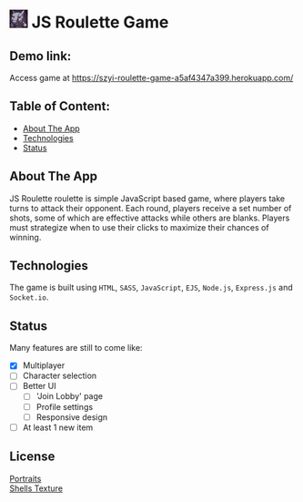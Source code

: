 # ![Logo](/public/assets/avatars/full/Icons_29.png) JS Roulette Game

## Demo link:

Access game at https://szyi-roulette-game-a5af4347a399.herokuapp.com/

## Table of Content:

- [About The App](#about-the-app)
- [Technologies](#technologies)
- [Status](#status)

## About The App

JS Roulette roulette is simple JavaScript based game, where players take turns to attack their opponent. Each round, players receive a set number of shots, some of which are effective attacks while others are blanks. Players must strategize when to use their clicks to maximize their chances of winning.

## Technologies

The game is built using  `HTML`, `SASS`, `JavaScript`, `EJS`, `Node.js`, `Express.js` and `Socket.io`.

## Status

Many features are still to come like:

- [x] Multiplayer
- [ ] Character selection
- [ ] Better UI
  - [ ] 'Join Lobby' page
  - [ ] Profile settings
  - [ ] Responsive design
- [ ] At least 1 new item

## License

[Portraits](https://craftpix.net/file-licenses/) <br>
[Shells Texture](https://fightswithbears.itch.io/)
